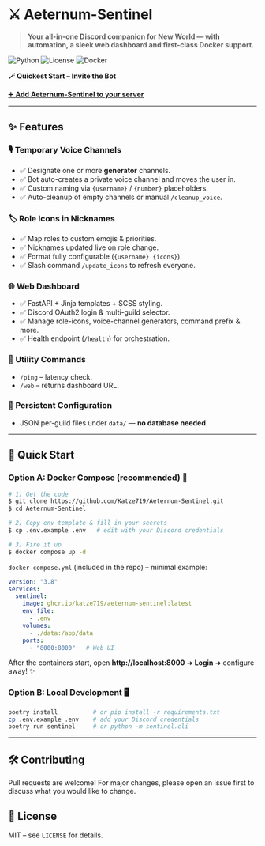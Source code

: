 # ⚔️ Aeternum-Sentinel

> **Your all-in-one Discord companion for New World — with automation, a sleek web dashboard and first-class Docker support.**

![Python](https://img.shields.io/badge/python-3.12-blue?logo=python)
![License](https://img.shields.io/badge/license-MIT-green)
![Docker](https://img.shields.io/badge/docker-ready-blue?logo=docker)

**🪄 Quickest Start – Invite the Bot**

[➕ **Add Aeternum-Sentinel to your server**](https://discord.com/oauth2/authorize?client_id=1383522700244287630)

---

## ✨ Features

### 🎙️ Temporary Voice Channels
- ✅ Designate one or more **generator** channels.  
- ✅ Bot auto-creates a private voice channel and moves the user in.  
- ✅ Custom naming via `{username}` / `{number}` placeholders.  
- ✅ Auto-cleanup of empty channels or manual `/cleanup_voice`.

### 🏷️ Role Icons in Nicknames
- ✅ Map roles to custom emojis & priorities.  
- ✅ Nicknames updated live on role change.  
- ✅ Format fully configurable (`{username} {icons}`).  
- ✅ Slash command `/update_icons` to refresh everyone.

### 🌐 Web Dashboard
- ✅ FastAPI + Jinja templates + SCSS styling.  
- ✅ Discord OAuth2 login & multi-guild selector.  
- ✅ Manage role-icons, voice-channel generators, command prefix & more.  
- ✅ Health endpoint (`/health`) for orchestration.

### 🔧 Utility Commands
- `/ping` – latency check.  
- `/web` – returns dashboard URL.

### 💾 Persistent Configuration
- JSON per-guild files under `data/` — **no database needed**.

---

## 🚀 Quick Start

### Option A: Docker Compose (recommended) 🐳

```bash
# 1) Get the code
$ git clone https://github.com/Katze719/Aeternum-Sentinel.git
$ cd Aeternum-Sentinel

# 2) Copy env template & fill in your secrets
$ cp .env.example .env   # edit with your Discord credentials

# 3) Fire it up
$ docker compose up -d
```

`docker-compose.yml` (included in the repo) – minimal example:

```yaml
version: "3.8"
services:
  sentinel:
    image: ghcr.io/katze719/aeternum-sentinel:latest
    env_file:
      - .env
    volumes:
      - ./data:/app/data
    ports:
      - "8000:8000"   # Web UI
```

After the containers start, open **http://localhost:8000** ➜ **Login** ➜ configure away! ✨

### Option B: Local Development 🖥️

```bash
poetry install          # or pip install -r requirements.txt
cp .env.example .env    # add your Discord credentials
poetry run sentinel     # or python -m sentinel.cli
```

---

## 🛠️ Contributing
Pull requests are welcome! For major changes, please open an issue first to discuss what you would like to change.

## 📄 License
MIT – see `LICENSE` for details.
